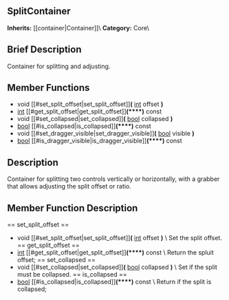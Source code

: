 ##  SplitContainer  
**Inherits:** [[container|Container]]\\
**Category:** Core\\
##  Brief Description  
Container for splitting and adjusting.
##  Member Functions 
  * void [[#set_split_offset|set_split_offset]]**(** [int](class_int) offset **)**
  * [int](class_int) [[#get_split_offset|get_split_offset]]**(****)** const
  * void [[#set_collapsed|set_collapsed]]**(** [bool](class_bool) collapsed **)**
  * [bool](class_bool) [[#is_collapsed|is_collapsed]]**(****)** const
  * void [[#set_dragger_visible|set_dragger_visible]]**(** [bool](class_bool) visible **)**
  * [bool](class_bool) [[#is_dragger_visible|is_dragger_visible]]**(****)** const
##  Description  
Container for splitting two controls vertically or horizontally, with a grabber that allows adjusting the split offset or ratio.
##  Member Function Description  
==  set_split_offset  ==
  * void [[#set_split_offset|set_split_offset]]**(** [int](class_int) offset **)**
\\
Set the split offset.
==  get_split_offset  ==
  * [int](class_int) [[#get_split_offset|get_split_offset]]**(****)** const
\\
Return the spluit offset;
==  set_collapsed  ==
  * void [[#set_collapsed|set_collapsed]]**(** [bool](class_bool) collapsed **)**
\\
Set if the split must be collapsed.
==  is_collapsed  ==
  * [bool](class_bool) [[#is_collapsed|is_collapsed]]**(****)** const
\\
Return if the split is collapsed;
